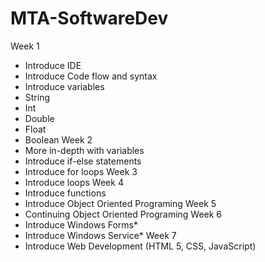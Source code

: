 # MTA-SoftwareDev

Week 1
*	Introduce IDE
*	Introduce Code flow and syntax
*	Introduce variables
  *	String
  *	Int
  *	Double
  *	Float
  *	Boolean
Week 2
*	More in-depth with variables
*	Introduce if-else statements
*	Introduce for loops
Week 3
*	Introduce loops
Week 4
*	Introduce functions
*	Introduce Object Oriented Programing
Week 5
*	Continuing Object Oriented Programing
Week 6
*	Introduce Windows Forms*
*	Introduce Windows Service*
Week 7
*	Introduce Web Development (HTML 5, CSS, JavaScript)
